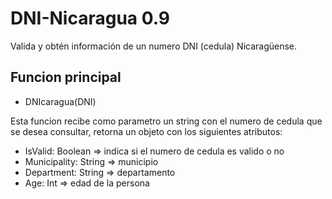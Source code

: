 # DNI-Nicaragua 0.9
Valida y obtén información de un numero DNI (cedula) Nicaragüense.

## Funcion principal

- DNIcaragua(DNI)

Esta funcion recibe como parametro un string con el numero de cedula que se desea consultar, retorna un objeto con los siguientes atributos:

- IsValid: Boolean => indica si el numero de cedula es valido o no
- Municipality: String => municipio
- Department: String => departamento
- Age: Int => edad de la persona